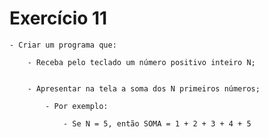 # Exercício 11

    - Criar um programa que:

        - Receba pelo teclado um número positivo inteiro N;
        
      
        - Apresentar na tela a soma dos N primeiros números;
        
            - Por exemplo: 
            
                - Se N = 5, então SOMA = 1 + 2 + 3 + 4 + 5